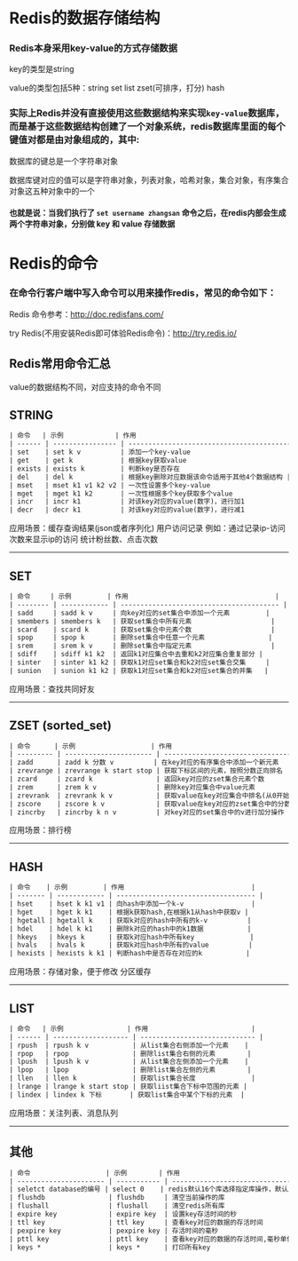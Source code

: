

# Redis的数据存储结构
### **Redis本身采用key-value的方式存储数据**

key的类型是string                

value的类型包括5种：string  set  list  zset(可排序，打分)  hash

### 实际上Redis并**没有直接使用**这些数据结构来实现`key-value`数据库，而是**基于**这些数据结构创建了一个**对象系统**，redis数据库里面的每个键值对都是由对象组成的，其中:

数据库的键总是一个字符串对象

数据库键对应的值可以是字符串对象，列表对象，哈希对象，集合对象，有序集合对象这五种对象中的一个

#### 也就是说：当我们执行了 `set username zhangsan` 命令之后，在redis内部会生成两个字符串对象，分别做 key 和 value 存储数据

# Redis的命令

### 在命令行客户端中写入命令可以用来操作redis，常见的命令如下：
Redis 命令参考：http://doc.redisfans.com/

try Redis(不用安装Redis即可体验Redis命令)：http://try.redis.io/

## Redis常用命令汇总 

value的数据结构不同，对应支持的命令不同

## **STRING**

```txt
| 命令   | 示例             | 作用                                           |
| ------ | ---------------- | ---------------------------------------------- |
| set    | set k v          | 添加一个key-value                              |
| get    | get k            | 根据key获取value                               |
| exists | exists k         | 判断key是否存在                                |
| del    | del k            | 根据key删除对应数据该命令适用于其他4个数据结构 |
| mset   | mset k1 v1 k2 v2 | 一次性设置多个key-value                        |
| mget   | mget k1 k2       | 一次性根据多个key获取多个value                 |
| incr   | incr k1          | 对该key对应的value(数字)，进行加1              |
| decr   | decr k1          | 对该key对应的value(数字)，进行减1              |
```
应用场景：缓存查询结果(json或者序列化) 用户访问记录 例如：通过记录ip-访问次数来显示ip的访问 统计粉丝数、点击次数

---

## **SET**
```txt
| 命令     | 示例         | 作用                                     |
| -------- | ------------ | ---------------------------------------- |
| sadd     | sadd k v     | 向key对应的set集合中添加一个元素         |
| smembers | smembers k   | 获取set集合中所有元素                    |
| scard    | scard k      | 获取set集合中元素个数                    |
| spop     | spop k       | 删除set集合中任意一个元素                |
| srem     | srem k v     | 删除set集合中指定元素                    |
| sdiff    | sdiff k1 k2  | 返回k1对应集合中去重和k2对应集合重复部分 |
| sinter   | sinter k1 k2 | 获取k1对应set集合和k2对应set集合交集     |
| sunion   | sunion k1 k2 | 获取k1对应set集合和k2对应set集合的并集   |
```
应用场景：查找共同好友

---


## **ZSET (sorted_set)**
```txt
| 命令      | 示例                   | 作用                                  |
| --------- | ---------------------- | ------------------------------------- |
| zadd      | zadd k 分数 v          | 在key对应的有序集合中添加一个新元素   |
| zrevrange | zrevrange k start stop | 获取下标区间的元素，按照分数正向排名  |
| zcard     | zcard k                | 返回key对应的zset集合元素个数         |
| zrem      | zrem k v               | 删除key对应集合中value元素            |
| zrevrank  | zrevrank k v           | 获取value在key对应集合中排名(从0开始) |
| zscore    | zscore k v             | 获取value在key对应的zset集合中的分数  |
| zincrby   | zincrby k n v          | 对key对应的set集合中的v进行加分操作   |
```
应用场景：排行榜


---


## **HASH**
```txt
| 命令    | 示例         | 作用                                |
| ------- | ------------ | ----------------------------------- |
| hset    | hset k k1 v1 | 向hash中添加一个k-v                 |
| hget    | hget k k1    | 根据k获取hash,在根据k1从hash中获取v |
| hgetall | hgetall k    | 获取k对应的hash中所有的k-v          |
| hdel    | hdel k k1    | 删除k对应的hash中的k1数据           |
| hkeys   | hkeys k      | 获取k对应hash中所有key              |
| hvals   | hvals k      | 获取k对应hash中所有的value          |
| hexists | hexists k k1 | 判断hash中是否存在对应的k           |
```
应用场景：存储对象，便于修改 分区缓存


---

## **LIST**
```txt
| 命令   | 示例                | 作用                          |
| ------ | ------------------- | ----------------------------- |
| rpush  | rpush k v           | 从list集合右侧添加一个元素    |
| rpop   | rpop                | 删除list集合右侧的元素        |
| lpush  | lpush k v           | 从list集合左侧添加一个元素    |
| lpop   | lpop                | 删除list集合左侧的元素        |
| llen   | llen k              | 获取list集合长度              |
| lrange | lrange k start stop | 获取liist集合下标中范围的元素 |
| lindex | lindex k 下标       | 获取list集合中某个下标的元素  |
```
应用场景：关注列表、消息队列


---


## **其他**
```txt
| 命令                   | 示例        | 作用                                       |
| ---------------------- | ----------- | ------------------------------------------ |
| seletct database的编号 | select 0    | redis默认16个库选择指定库操作，默认从0开始 |
| flushdb                | flushdb     | 清空当前操作的库                           |
| flushall               | flushall    | 清空redis所有库                            |
| expire key             | expire key  | 设置key存活时间的秒                        |
| ttl key                | ttl key     | 查看key对应的数据的存活时间                |
| pexpire key            | pexpire key | 存活时间的毫秒                             |
| pttl key               | pttl key    | 查看key对应的数据的存活时间,毫秒单位       |
| keys *                 | keys *      | 打印所有key                                |
```

